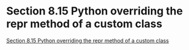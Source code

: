 # Section 8.15 Python overriding the   repr   method of a custom class
[Section 8.15 Python overriding the   repr   method of a custom class](https://aiwithcloud.com/2022/09/16/section_8-15_python_overriding_the___repr___method_of_a_custom_class/)